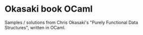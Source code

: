 # Okasaki book OCaml

Samples / solutions from Chris Okasaki's "Purely Functional Data Structures", written in OCaml.
